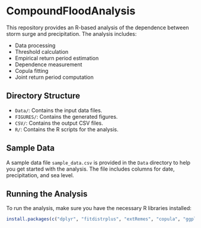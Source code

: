 # CompoundFloodAnalysis

This repository provides an R-based analysis of the dependence between storm surge and precipitation. The analysis includes:

- Data processing
- Threshold calculation
- Empirical return period estimation
- Dependence measurement
- Copula fitting
- Joint return period computation

## Directory Structure

- `Data/`: Contains the input data files.
- `FIGURES/`: Contains the generated figures.
- `CSV/`: Contains the output CSV files.
- `R/`: Contains the R scripts for the analysis.

## Sample Data

A sample data file `sample_data.csv` is provided in the `Data` directory to help you get started with the analysis. The file includes columns for date, precipitation, and sea level.

## Running the Analysis

To run the analysis, make sure you have the necessary R libraries installed:

```r
install.packages(c("dplyr", "fitdistrplus", "extRemes", "copula", "ggplot2", "gridExtra"))